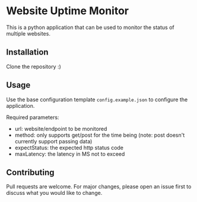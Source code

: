 # Website Uptime Monitor

This is a python application that can be used to monitor the status of multiple websites.

## Installation

Clone the repository :)

## Usage

Use the base configuration template `config.example.json` to configure the application. 

Required parameters:
- url: website/endpoint to be monitored
- method: only supports get/post for the time being (note: post doesn't currently support passing data)
- expectStatus: the expected http status code
- maxLatency: the latency in MS not to exceed

## Contributing
Pull requests are welcome. For major changes, please open an issue first to discuss what you would like to change.
